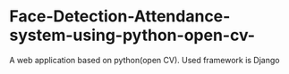 # Face-Detection-Attendance-system-using-python-open-cv-
A web application based on python(open CV). Used framework is Django
